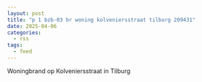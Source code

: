```yaml
---
layout: post
title: "p 1 bzb-03 br woning kolveniersstraat tilburg 209431"
date: 2025-04-06
categories: 
  - rss
tags: 
  - feed
---
```


Woningbrand op Kolveniersstraat in Tilburg
